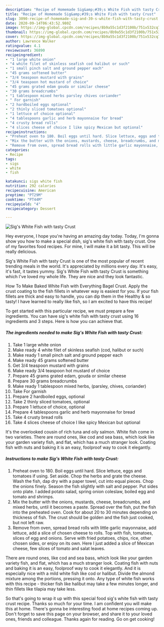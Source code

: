 ```yaml
---
description: "Recipe of Homemade Sig&amp;#39;s White Fish with tasty Crust"
title: "Recipe of Homemade Sig&amp;#39;s White Fish with tasty Crust"
slug: 3090-recipe-of-homemade-sig-and-39-s-white-fish-with-tasty-crust
date: 2020-09-14T06:43:52.980Z
image: https://img-global.cpcdn.com/recipes/8b9a55c1d3f2100b/751x532cq70/sigs-white-fish-with-tasty-crust-recipe-main-photo.jpg
thumbnail: https://img-global.cpcdn.com/recipes/8b9a55c1d3f2100b/751x532cq70/sigs-white-fish-with-tasty-crust-recipe-main-photo.jpg
cover: https://img-global.cpcdn.com/recipes/8b9a55c1d3f2100b/751x532cq70/sigs-white-fish-with-tasty-crust-recipe-main-photo.jpg
author: Lawrence Walker
ratingvalue: 4.1
reviewcount: 36890
recipeingredient:
- "1 large white onion"
- "4 white filet of skinless seafish cod halibut or such"
- "1 small pinch salt and ground pepper each"
- "45 grams softened butter"
- "3/4 teaspoon mustard with grains"
- "3/4 teaspoon hot mustard of choice"
- "45 grams grated edam gouda or similar cheese"
- "30 grams breadcrumbs"
- "1 tablespoon mixed herbs parsley chives coriander"
- " For garnish"
- "2 hardboiled eggs optional"
- "2 thinly sliced tomatoes optional"
- "1 lettuce of choice optional"
- "4 tablespoons garlic and herb mayonnaise for bread"
- "4 crusty bread rolls"
- "4 slices cheese of choice I like spicy Mexican but optional"
recipeinstructions:
- "Preheat oven to 180. Boil eggs until hard. Slice lettuce, eggs and tomatoes if using. Set aside. Chop the herbs and grate the cheese. Wash the fish, dap dry with a paper towel, cut into equal pieces. Chop the onions finely. Season the fish slightly with salt and pepper. Put sides onto plate. I added potato salad, spring onion coleslaw, boiled egg and tomato and shrimps."
- "Mix the butter with the onions, mustards, cheese, breadcrumbs, and mixed herbs, until it becomes a paste. Spread over the fish, put the fish into the preheated oven. Cook for about 20 to 30 minutes depending on thickness of fish. The crust should be golden and the fish just cooked, but not left raw."
- "Remove from oven, spread bread rolls with little garlic mayonnaise, add lettuce, add a slice of chosen cheese to rolls. Top with fish, tomatoes, slices of egg and onions. Serve with fried potatoes, chips, rice, other chosen sides, or enjoy on its own. Here I just added a slice of Mexican cheese, few slices of tomato and salat leaves."
categories:
- Recipe
tags:
- sigs
- white
- fish

katakunci: sigs white fish 
nutrition: 292 calories
recipecuisine: American
preptime: "PT29M"
cooktime: "PT44M"
recipeyield: "4"
recipecategory: Dessert

---
```



![Sig&#39;s White Fish with tasty Crust](https://img-global.cpcdn.com/recipes/8b9a55c1d3f2100b/751x532cq70/sigs-white-fish-with-tasty-crust-recipe-main-photo.jpg)

Hey everyone, I hope you're having an amazing day today. Today, I'm gonna show you how to make a special dish, sig&#39;s white fish with tasty crust. One of my favorites food recipes. For mine, I will make it a bit tasty. This will be really delicious.

Sig&#39;s White Fish with tasty Crust is one of the most popular of recent trending meals in the world. It's appreciated by millions every day. It's easy, it's fast, it tastes yummy. Sig&#39;s White Fish with tasty Crust is something which I've loved my whole life. They are nice and they look fantastic.

How To Make Baked White Fish with Everything Bagel Crust. Apply the crust coating to the fish fillets in whatever way is easiest for you. If your fish fillets are thick and easy to handle, you can dip them in the Healthy &amp; so tasty! I have learned to really like fish, so I am excited to have this recipe!


To get started with this particular recipe, we must prepare a few ingredients. You can have sig&#39;s white fish with tasty crust using 16 ingredients and 3 steps. Here is how you can achieve that.

<!--inarticleads1-->

##### The ingredients needed to make Sig&#39;s White Fish with tasty Crust:

1. Take 1 large white onion
1. Make ready 4 white filet of skinless seafish (cod, halibut or such)
1. Make ready 1 small pinch salt and ground pepper each
1. Make ready 45 grams softened butter
1. Get 3/4 teaspoon mustard with grains
1. Make ready 3/4 teaspoon hot mustard of choice
1. Prepare 45 grams grated edam, gouda or similar cheese
1. Prepare 30 grams breadcrumbs
1. Make ready 1 tablespoon mixed herbs, (parsley, chives, coriander)
1. Take  For garnish
1. Prepare 2 hardboiled eggs, optional
1. Take 2 thinly sliced tomatoes, optional
1. Prepare 1 lettuce of choice, optional
1. Prepare 4 tablespoons garlic and herb mayonnaise for bread
1. Take 4 crusty bread rolls
1. Take 4 slices cheese of choice I like spicy Mexican but optional


It&#39;s the overlooked cousin of rich tuna and oily salmon. White fish come in two varieties. There are round ones, like cod and sea bass, which look like your garden variety fish, and flat, which has a much stranger look. Coating fish with nuts and baking it is an easy, foolproof way to cook it elegantly. 

<!--inarticleads2-->

##### Instructions to make Sig&#39;s White Fish with tasty Crust:

1. Preheat oven to 180. Boil eggs until hard. Slice lettuce, eggs and tomatoes if using. Set aside. Chop the herbs and grate the cheese. Wash the fish, dap dry with a paper towel, cut into equal pieces. Chop the onions finely. Season the fish slightly with salt and pepper. Put sides onto plate. I added potato salad, spring onion coleslaw, boiled egg and tomato and shrimps.
1. Mix the butter with the onions, mustards, cheese, breadcrumbs, and mixed herbs, until it becomes a paste. Spread over the fish, put the fish into the preheated oven. Cook for about 20 to 30 minutes depending on thickness of fish. The crust should be golden and the fish just cooked, but not left raw.
1. Remove from oven, spread bread rolls with little garlic mayonnaise, add lettuce, add a slice of chosen cheese to rolls. Top with fish, tomatoes, slices of egg and onions. Serve with fried potatoes, chips, rice, other chosen sides, or enjoy on its own. Here I just added a slice of Mexican cheese, few slices of tomato and salat leaves.


There are round ones, like cod and sea bass, which look like your garden variety fish, and flat, which has a much stranger look. Coating fish with nuts and baking it is an easy, foolproof way to cook it elegantly. And it is especially nice with a mild white fish like cod or halibut. Divide the almond mixture among the portions, pressing it onto. Any type of white fish works with this recipe - thicker fish like halibut may take a few minutes longer, and thin fillets like tilapia may take less. 

So that's going to wrap it up with this special food sig&#39;s white fish with tasty crust recipe. Thanks so much for your time. I am confident you will make this at home. There's gonna be interesting food at home recipes coming up. Don't forget to save this page on your browser, and share it to your loved ones, friends and colleague. Thanks again for reading. Go on get cooking!
